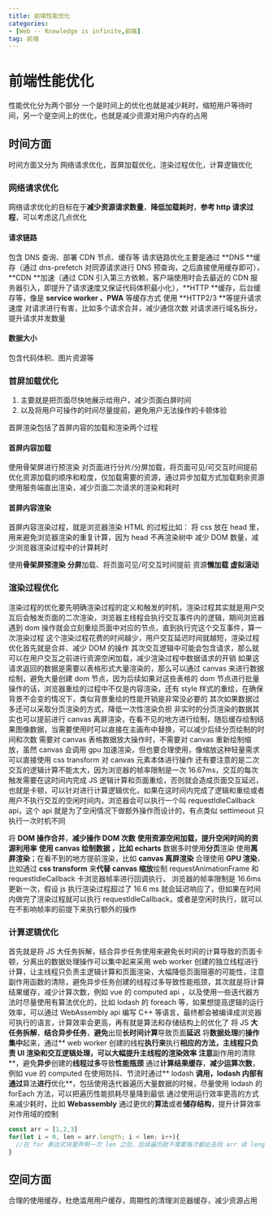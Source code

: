```yaml
---
title: 前端性能优化
categories: 
- [Web -- Knowledge is infinite,前端]
tag: 前端
---
```

# 前端性能优化
性能优化分为两个部分
一个是时间上的优化也就是减少耗时，缩短用户等待时间，另一个是空间上的优化，也就是减少资源对用户内存的占用
## 时间方面
时间方面又分为 网络请求优化，首屏加载优化，渲染过程优化，计算逻辑优化
### 网络请求优化
网络请求优化的目标在于**减少资源请求数量**，**降低加载耗时**，**参考 http 请求过程**，可以考虑这几点优化
#### 请求链路
包含 DNS 查询、部署 CDN 节点、缓存等
请求链路优化主要是通过 **DNS **缓存（通过 dns-prefetch 对同源请求进行 DNS 预查询，之后直接使用缓存即可），**CDN **加速（通过 CDN 引入第三方依赖，客户端使用时会去最近的 CDN 服务器引入，即提升了请求速度又保证代码体积最小化），**HTTP **缓存，后台缓存等，像是 **service worker 、PWA** 等缓存方式
使用 **HTTP2/3 **等提升请求速度
对请求进行有害，比如多个请求合并，减少通信次数
对请求进行域名拆分，提升请求并发数量
#### 数据大小
包含代码体积、图片资源等
### 首屏加载优化

1. 主要就是把页面尽快地展示给用户，减少页面白屏时间
2. 以及将用户可操作的时间尽量提前，避免用户无法操作的卡顿体验

首屏渲染包括了首屏内容的加载和渲染两个过程
#### 首屏内容加载
使用骨架屏进行预渲染
对页面进行分片/分屏加载，将页面可见/可交互时间提前
优化资源加载的顺序和粒度，仅加载需要的资源，通过异步加载方式加载剩余资源
使用服务端直出渲染，减少页面二次请求的渲染和耗时
#### 首屏内容渲染
首屏内容渲染过程，就是浏览器渲染 HTML 的过程比如：
将 css 放在 head 里，用来避免浏览器渲染的重复计算，因为 head 不再渲染树中
减少 DOM 数量，减少浏览器渲染过程中的计算耗时

使用**骨架屏预渲染**
**分屏**加载、将页面可见/可交互时间提前
资源**懒加载**
**虚拟滚动**

### 渲染过程优化
渲染过程的优化要先明确渲染过程的定义和触发的时机，渲染过程其实就是用户交互后会触发页面的二次渲染，浏览器主线程会执行交互事件内的逻辑，期间浏览器遇到 dom 操作就会立刻重绘页面中对应的节点，直到执行完这个交互事件，算一次渲染过程
这个渲染过程花费的时间越少，用户交互延迟时间就越短，渲染过程优化首先就是合并、减少 DOM 的操作
其次交互逻辑中可能会包含请求，那么就可以在用户交互之前进行资源空闲加载，减少渲染过程中数据请求的开销
如果这请求返回的数据是需要以表格形式大量渲染的，那么可以通过 canvas 来进行数据绘制，避免大量创建 dom 节点，因为后续如果对这些表格的 dom 节点进行批量操作的话，浏览器重绘的过程中不仅是内容渲染，还有 style 样式的重绘，在确保背景不会变的情况下，类似背景重绘的性能开销是非常没必要的
其次如果数据过多还可以采取分页渲染的方式，降低一次性渲染负担
非实时的分页渲染的数据其实也可以提前进行 canvas 离屏渲染，在看不见的地方进行绘制，随后缓存绘制结果图像数据，当需要使用时可以直接在主画布中替换，可以减少后续分页绘制的时间和次数
需要对 canvas 表格数据放大操作时，不需要对 canvas 重新绘制缩放，虽然 canvas 会调用 gpu 加速渲染，但也要合理使用，像缩放这种轻量需求可以直接使用 css transform 对 canvas 元素本体进行操作
还有要注意的是二次交互的逻辑计算不能太大，因为浏览器的帧率限制是一次 16.67ms，交互的每次触发需要在这时间内完成 JS 逻辑计算和页面重绘，否则就会造成页面交互延迟，也就是卡顿，可以针对进行计算逻辑优化，如果在这时间内完成了逻辑和重绘或者用户不执行交互的空闲时间内，浏览器会可以执行一个叫 requestIdleCallback api，这个 api 就是为了空闲情况下做额外操作而设计的，有点类似 settimeout 只执行一次时机不同

将 **DOM 操作合并**，**减少操作 DOM 次数**
**使用资源空闲加载，提升空闲时间的资源利用率**
**使用 canvas 绘制数据 ，比如 echarts**
数据多时使用**分页**渲染
使用**离屏渲染**；在看不到的地方提前渲染，比如 **canvas 离屏渲染**
合理使用 **GPU 渲染**，比如通过 **css transform** 来**代替 canvas 缩放**绘制
requestAnimationFrame  和 requestIdleCallback 卡浏览器帧率进行回调执行，
浏览器的帧率限制是 16.6ms 更新一次，假设 js 执行渲染过程超过了 16.6 ms 就会延迟响应了，但如果在时间内做完了渲染过程就可以执行 requestIdleCallback，或者是空闲时执行，就可以在不影响帧率的前提下来执行额外的操作
### 计算逻辑优化
首先就是将 JS 大任务拆解，结合异步任务使用来避免长时间的计算导致的页面卡顿，分离出的数据处理操作可以集中起来采用 web worker 创建的独立线程进行计算，让主线程只负责主逻辑计算和页面渲染，大幅降低页面阻塞的可能性，注意副作用函数的清除，避免异步任务创建的线程过多导致性能瓶颈，其次就是将计算结果缓存，减少计算次数，例如 vue 的 computed api ，以及使用一些迭代器方法时尽量使用有算法优化的，比如 lodash 的 foreach 等，如果想提高逻辑的运行效率，可以通过 WebAssembly api 编写 C++ 等语言，最终都会被编译成浏览器可执行的语言，计算效率会更高，再有就是算法和存储结构上的优化了
将 JS **大任务拆解**，**结合异步任务**，**避免**出现**长时间计算**导致页面**延迟**
将**数据处理**的**操作集中**起来，通过** web worker 创建的线程**执行来**执行**相应的方法，**主线程只负责 UI 渲染和交互逻辑处理**，可以大幅提升主线程的渲染效率
注意**副作用的清除**，避免**异步**创建的**线程过多**导致**性能瓶颈**
通过**计算结果缓存**，**减少运算次数**，例如 vue 的 computed
在使用防抖、节流时通过** lodash **调用，lodash 内部有通过**算法**进行**优化**，包括使用迭代器遍历大量数据的时候，尽量使用 lodash 的 forEach 方法，可以把遍历性能损耗尽量降到最低
通过使用运行效率更高的方式来减少耗时，比如 **Webassembly**
通过更优的**算法**或者**储存结构**，提升计算效率
对作用域的控制
```javascript
const arr = [1,2,3]
for(let i = 0, len = arr.length; i < len; i++){
  //在 for 表达式块里声明一次 len 之后，后续遍历就不需要每次都出去找 arr 读 length 了
}
```

## 空间方面
合理的使用缓存，杜绝滥用用户缓存，周期性的清理浏览器缓存，减少资源占用


